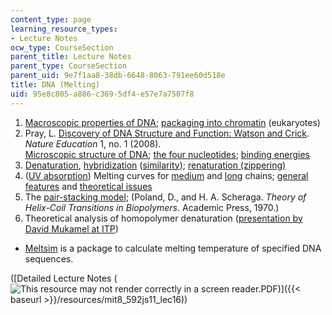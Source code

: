 ```yaml
---
content_type: page
learning_resource_types:
- Lecture Notes
ocw_type: CourseSection
parent_title: Lecture Notes
parent_type: CourseSection
parent_uid: 9e7f1aa8-38db-6648-8063-791ee60d518e
title: DNA (Melting)
uid: 95e8c805-a886-c369-5df4-e57e7a7507f8
---
```


1.  [Macroscopic properties of DNA](http://online.itp.ucsb.edu/online/infobio01/bundschuh1/oh/102.html); [packaging into chromatin](http://online.itp.ucsb.edu/online/infobio01/stormo/oh/10.html) (eukaryotes)
2.  Pray, L. [Discovery of DNA Structure and Function: Watson and Crick](http://www.nature.com/scitable/topicpage/discovery-of-dna-structure-and-function-watson-397). _Nature Education_ 1, no. 1 (2008).  
    [Microscopic structure of DNA](http://online.itp.ucsb.edu/online/infobio01/bundschuh1/oh/104.html); [the four nucleotides](http://online.itp.ucsb.edu/online/infobio01/bundschuh1/oh/105.html); [binding energies](http://online.itp.ucsb.edu/online/infobio01/bundschuh1/oh/106.html)
3.  [Denaturation](http://online.itp.ucsb.edu/online/infobio01/bundschuh1/oh/107.html), [hybridization](http://online.itp.ucsb.edu/online/infobio01/bundschuh1/oh/108.html) ([similarity](http://www.mun.ca/biology/scarr/DNA_melting_profiles.htm)); [renaturation (zippering)](http://online.itp.ucsb.edu/online/infobio01/tang/oh/03.html)
4.  ([UV absorption](http://online.itp.ucsb.edu/online/infobio01/mukamel/oh/04.html)) Melting curves for [medium](http://online.itp.ucsb.edu/online/infobio01/tang/oh/04.html) and [long](http://online.itp.ucsb.edu/online/infobio01/tang/oh/05.html) chains; [general features](http://online.itp.ucsb.edu/online/infobio01/tang/oh/06.html) and [theoretical issues](http://online.itp.ucsb.edu/online/infobio01/tang/oh/07.html)
5.  The [pair-stacking model](http://online.itp.ucsb.edu/online/infobio01/tang/oh/08.html); (Poland, D., and H. A. Scheraga. _Theory of Helix-Coil Transitions in Biopolymers_. Academic Press, 1970.)
6.  Theoretical analysis of homopolymer denaturation ([presentation by David Mukamel at ITP](http://online.itp.ucsb.edu/online/infobio01/mukamel/oh/05.html))

*   [Meltsim](http://bioinformatics.org/meltsim/) is a package to calculate melting temperature of specified DNA sequences.

([Detailed Lecture Notes (![This resource may not render correctly in a screen reader.](/images/inacessible.gif)PDF)]({{< baseurl >}}/resources/mit8_592js11_lec16))